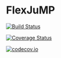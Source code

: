 # FlexJuMP

[![Build Status](https://travis-ci.org/pulsipher/FlexJuMP.jl.svg?branch=master)](https://travis-ci.org/pulsipher/FlexJuMP.jl)

[![Coverage Status](https://coveralls.io/repos/pulsipher/FlexJuMP.jl/badge.svg?branch=master&service=github)](https://coveralls.io/github/pulsipher/FlexJuMP.jl?branch=master)

[![codecov.io](http://codecov.io/github/pulsipher/FlexJuMP.jl/coverage.svg?branch=master)](http://codecov.io/github/pulsipher/FlexJuMP.jl?branch=master)
